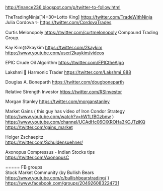  
 http://finance236.blogspot.com/p/twitter-to-follow.html     
 
 
 
TheTradingNinja[14+30=Lotto King]    https://twitter.com/TradeWithNinja       
Julia Cordova ✨  https://twitter.com/CordovaTrades     

Curtis Melonopoly  https://twitter.com/curtmelonopoly Compound Trading Group.     

Kay Kim@2kaykim  https://twitter.com/2kaykim     https://www.youtube.com/user/2kaykim/videos     

EPIC Crude Oil Algorithm  https://twitter.com/EPICtheAlgo      

Lakshmi 🥰 Harmonic Trader    https://twitter.com/Lakshmi_888      
 
Douglas A. Boneparth   https://twitter.com/dougboneparth     

Relative Strength Investor https://twitter.com/RSInvestor     
 
Morgan Stanley  https://twitter.com/morganstanley      

Market Gains   ( this guy has video of Iron Condor Strategy https://www.youtube.com/watch?v=hW1LfBGzbnw )       
https://www.youtube.com/channel/UCAdHc06OIXROHa3KCJTziKQ     
https://twitter.com/gains_market      

Holger Zschaepitz      
https://twitter.com/Schuldensuehner/      

Axonopus Compressus - Indian Stocks tips    
https://twitter.com/AxonopusC        


===== FB groups    
Stock Market Community   (by Bullish Bears  https://www.youtube.com/c/bullishbearstrading/  )       
https://www.facebook.com/groups/204926083224731      
